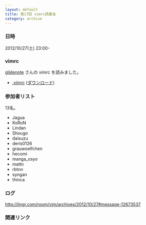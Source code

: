 ```yaml
---
layout: default
title: 第17回 vimrc読書会
category: archive
---
```


### 日時
2012/10/27(土) 23:00-

### vimrc
[glidenote](https://github.com/glidenote) さんの vimrc を読みました。

- [.vimrc](https://github.com/glidenote/dotfiles/blob/c91f460edf84b3d3fa1a4a7ecb27d8d6e46bd562/.vimrc) ([ダウンロード](https://raw.github.com/glidenote/dotfiles/c91f460edf84b3d3fa1a4a7ecb27d8d6e46bd562/.vimrc))


### 参加者リスト

13名。

- Jagua
- KoRoN
- Lindan
- Shougo
- daisuzu
- deris0126
- grauwoelfchen
- hecomi
- manga_osyo
- mattn
- rbtnn
- syngan
- thinca

### ログ
<http://lingr.com/room/vim/archives/2012/10/27#message-12673537>

### 関連リンク

